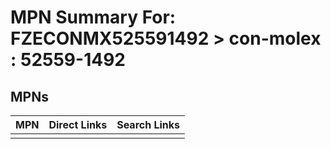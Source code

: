 



# MPN Summary For: FZECONMX525591492 > con-molex : 52559-1492

## MPNs
  

|MPN|Direct Links|Search Links|
| :--- | :--- | :--- |
||||
